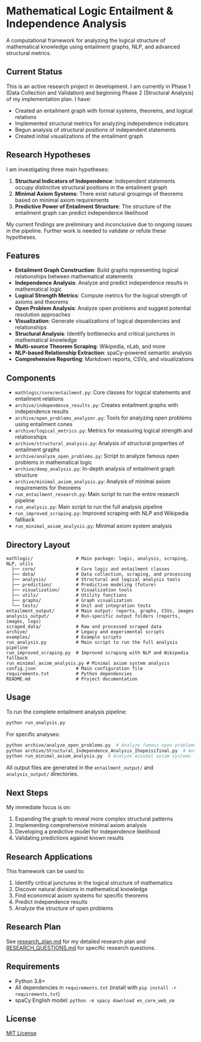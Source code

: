 # Mathematical Logic Entailment & Independence Analysis

A computational framework for analyzing the logical structure of mathematical knowledge using entailment graphs, NLP, and advanced structural metrics.

## Current Status

This is an active research project in development. I am currently in Phase 1 (Data Collection and Validation) and beginning Phase 2 (Structural Analysis) of my implementation plan. I have:

- Created an entailment graph with formal systems, theorems, and logical relations
- Implemented structural metrics for analyzing independence indicators
- Begun analysis of structural positions of independent statements
- Created initial visualizations of the entailment graph

## Research Hypotheses

I am investigating three main hypotheses:

1. **Structural Indicators of Independence**: Independent statements occupy distinctive structural positions in the entailment graph
2. **Minimal Axiom Systems**: There exist natural groupings of theorems based on minimal axiom requirements
3. **Predictive Power of Entailment Structure**: The structure of the entailment graph can predict independence likelihood

My current findings are preliminary and inconclusive due to ongoing issues in the pipeline. Further work is needed to validate or refute these hypotheses.

## Features

- **Entailment Graph Construction**: Build graphs representing logical relationships between mathematical statements
- **Independence Analysis**: Analyze and predict independence results in mathematical logic
- **Logical Strength Metrics**: Compute metrics for the logical strength of axioms and theorems
- **Open Problem Analysis**: Analyze open problems and suggest potential resolution approaches
- **Visualization**: Generate visualizations of logical dependencies and relationships
- **Structural Analysis**: Identify bottlenecks and critical junctures in mathematical knowledge
- **Multi-source Theorem Scraping**: Wikipedia, nLab, and more
- **NLP-based Relationship Extraction**: spaCy-powered semantic analysis
- **Comprehensive Reporting**: Markdown reports, CSVs, and visualizations

## Components

- `mathlogic/core/entailment.py`: Core classes for logical statements and entailment relations
- `archive/independence_results.py`: Creates entailment graphs with independence results
- `archive/open_problems_analyzer.py`: Tools for analyzing open problems using entailment cones
- `archive/logical_metrics.py`: Metrics for measuring logical strength and relationships
- `archive/structural_analysis.py`: Analysis of structural properties of entailment graphs
- `archive/analyze_open_problems.py`: Script to analyze famous open problems in mathematical logic
- `archive/deep_analysis.py`: In-depth analysis of entailment graph structure
- `archive/minimal_axiom_analysis.py`: Analysis of minimal axiom requirements for theorems
- `run_entailment_research.py`: Main script to run the entire research pipeline
- `run_analysis.py`: Main script to run the full analysis pipeline
- `run_improved_scraping.py`: Improved scraping with NLP and Wikipedia fallback
- `run_minimal_axiom_analysis.py`: Minimal axiom system analysis

## Directory Layout

```
mathlogic/                # Main package: logic, analysis, scraping, NLP, utils
  ├── core/               # Core logic and entailment classes
  ├── data/               # Data collection, scraping, and processing
  ├── analysis/           # Structural and logical analysis tools
  ├── prediction/         # Predictive modeling (future)
  ├── visualization/      # Visualization tools
  ├── utils/              # Utility functions
  ├── graphs/             # Graph visualization
  └── tests/              # Unit and integration tests
entailment_output/        # Main output: reports, graphs, CSVs, images
analysis_output/          # Run-specific output folders (reports, images, logs)
scraped_data/             # Raw and processed scraped data
archive/                  # Legacy and experimental scripts
examples/                 # Example scripts
run_analysis.py           # Main script to run the full analysis pipeline
run_improved_scraping.py  # Improved scraping with NLP and Wikipedia fallback
run_minimal_axiom_analysis.py # Minimal axiom system analysis
config.json               # Main configuration file
requirements.txt          # Python dependencies
README.md                 # Project documentation
```

## Usage

To run the complete entailment analysis pipeline:

```bash
python run_analysis.py
```

For specific analyses:

```bash
python archive/analyze_open_problems.py  # Analyze famous open problems
python archive/Structural_Independence_Analysis_Ihopeisifinal.py  # Analyze structural indicators of independence
python run_minimal_axiom_analysis.py  # Analyze minimal axiom systems
```

All output files are generated in the `entailment_output/` and `analysis_output/` directories.

## Next Steps

My immediate focus is on:
1. Expanding the graph to reveal more complex structural patterns
2. Implementing comprehensive minimal axiom analysis
3. Developing a predictive model for independence likelihood
4. Validating predictions against known results

## Research Applications

This framework can be used to:
1. Identify critical junctures in the logical structure of mathematics
2. Discover natural divisions in mathematical knowledge
3. Find economical axiom systems for specific theorems
4. Predict independence results
5. Analyze the structure of open problems

## Research Plan

See [research_plan.md](research_plan.md) for my detailed research plan and [RESEARCH_QUESTIONS.md](RESEARCH_QUESTIONS.md) for specific research questions.

## Requirements

- Python 3.8+
- All dependencies in `requirements.txt` (install with `pip install -r requirements.txt`)
- spaCy English model: `python -m spacy download en_core_web_sm`

## License

[MIT License](LICENSE) 